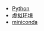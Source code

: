 * [Python](/编程语言/python/)
* [虚拟环境](/编程语言/python/搭建虚拟环境.md)
* [miniconda](/编程语言/python/miniconda.md)
